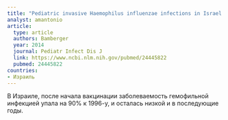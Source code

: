 ```yaml
---
title: "Pediatric invasive Haemophilus influenzae infections in Israel in the era of Haemophilus influenzae type b vaccine: a nationwide prospective study"
analyst: amantonio
article:
  type: article
  authors: Bamberger
  year: 2014
  journal: Pediatr Infect Dis J
  link: https://www.ncbi.nlm.nih.gov/pubmed/24445822
  pubmed: 24445822
countries:
- Израиль
---
```


В Израиле, после начала вакцинации заболеваемость гемофильной инфекцией упала на 90% к 1996-у, и осталась низкой и в последующие годы.
